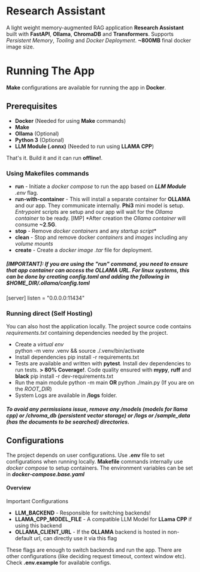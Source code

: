 # Research Assistant
A light weight memory-augmented RAG application **Research Assistant** built with **FastAPI**, **Ollama**, **ChromaDB** and **Transformers**. Supports *Persistent Memory*, *Tooling* and *Docker Deployment*. **~800MB** final docker image size. 
# Running The App
**Make** configurations are available for running the app in **Docker**.
## Prerequisites
- **Docker** (Needed for using **Make** commands)
- **Make**
- **Ollama** (Optional)
- **Python 3** (Optional) 
- **LLM Module (.onnx)** (Needed to run using **LLAMA CPP**)

That's it. Build it and it can run **offline!**.
### Using Makefiles commands
- **run** - Initiate a *docker compose* to run the app based on ***LLM Module*** *.env* flag.
- **run-with-container** - This will install a separate container for **OLLAMA** and our app. They communicate internally. **Phi3** mini model is setup. *Entrypoint* scripts are setup and our app will wait for the *Ollama container* to be ready. 
[IMP] *After creation the *Ollama container* will consume **~2.5G**.
- **stop** - Remove *docker containers* and any *startup script**
- **clean** - Stop and remove docker *containers* and *images* including any *volume mounts* 
- **create** - Create a *docker image* *.tar* file for deployment.
##### [IMPORTANT]: If you are using the *"run"*  command,  you need to ensure that app container can access the *OLLAMA* URL. For linux systems, this can be done by creating *config.toml* and adding the following in *$HOME_DIR/.ollama/config.toml* #####
[server]
listen = "0.0.0.0:11434"
### Running direct (Self Hosting)
You can also host the application locally. The project source code contains *requirements.txt* containing dependencies needed by the project.
- Create a *virtual env*	
  python -m venv .venv && source ./.venv/bin/activate
 - Install dependencies
 pip install -r requirements.txt
 - Tests are available and written with **pytest**. Install dev dependencies to run tests. **> 80% Coverage!**. Code quality ensured with **mypy**, **ruff** and **black**
 pip install -r dev-requirements.txt
 - Run the main module
 python -m main **OR** python ./main.py (If you are on the *ROOT_DIR*)
 - System Logs are available in **/logs** folder.
##### To avoid any permissions issue, remove any */models* (models for llama cpp) or */chroma_db* (persistent vector storage) or /logs or /sample_data (has the documents to be searched) directories.

## Configurations

The project depends on user configurations. Use **.env** file to set configurations when running locally. 
**Makefile** commands internally use *docker compose* to setup containers. The environment variables can be set in 
***docker-compose.base.yaml***

#### Overview
 Important Configurations
- **LLM_BACKEND** - Responsible for switching backends!
- **LLAMA_CPP_MODEL_FILE** - A compatible LLM Model for **LLama CPP** if using this backend
- **OLLAMA_CLIENT_URL** - If the **OLLAMA** backend is hosted in non-default url, can directly use it via this flag

These flags are enough to switch backends and run the app.
There are other configurations (like deciding request timeout, context window etc). Check **.env.example** for available configs.